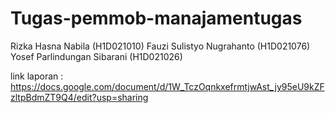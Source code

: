 # Tugas-pemmob-manajamentugas

Rizka Hasna Nabila
(H1D021010)
Fauzi Sulistyo Nugrahanto
(H1D021076)
Yosef Parlindungan Sibarani
(H1D021026)

link laporan : https://docs.google.com/document/d/1W_TczOqnkxefrmtjwAst_jy95eU9kZFzltpBdmZT9Q4/edit?usp=sharing 
